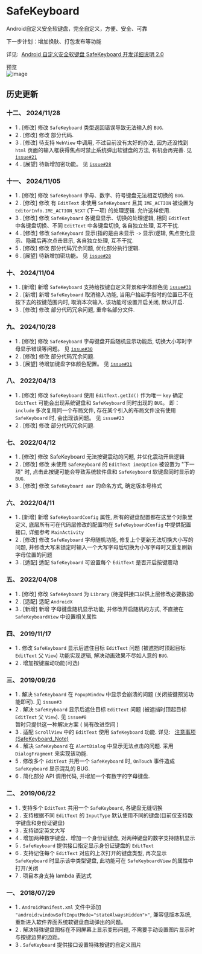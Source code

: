 # **SafeKeyboard**
Android自定义安全软键盘，完全自定义，方便、安全、可靠

下一步计划：增加换肤、打包发布等功能

详见:  [Android 自定义安全软键盘 SafeKeyboard 开发详细说明 2.0](https://github.com/SValence/SafeKeyboard/wiki/SafeKeyboard-2.0)

预览<br>
![image](explain_files/SafeKeyboard_preview_1.5x.gif)

## **历史更新**

### 十二、 2024/11/28
* 1 . [修改] 修改 `SafeKeyboard` 类型返回错误导致无法输入的 `BUG`.
* 2 . [修改] 修改 部分代码.
* 3 . [修改] 待支持 `WebView` 中调用, 不过目前没有太好的办法, 因为还没找到 `html` 页面的输入框获得焦点时禁止系统弹出软键盘的方法, 有机会再完善. 见 [`issue#21`](https://github.com/SValence/SafeKeyboard/issues/21)
* 4 . [展望] 待新增加密功能。 见 [`issue#28`](https://github.com/SValence/SafeKeyboard/issues/28)

### 十一、 2024/11/05
* 1 . [修改] 修改 `SafeKeyboard` 字母、数字、符号键盘无法相互切换的 `BUG`.
* 2 . [修改] 修改 有 `EditText` 未使用 `SafeKeyboard` 且其 `IME_ACTION` 被设置为 `EditorInfo.IME_ACTION_NEXT` (下一项) 的处理逻辑. 允许这样使用.
* 3 . [修改] 修改 `SafeKeyboard` 各键盘显示、切换的处理逻辑, 相同 `EditText` 中各键盘切换、不同 `EditText` 中各键盘切换, 各自独立处理, 互不干扰.
* 4 . [修改] 修改 `SafeKeyboard` 显示(指的是由未显示 `->` 显示)逻辑, 焦点变化显示、隐藏后再次点击显示, 各自独立处理, 互不干扰.
* 5 . [修改] 修改 部分代码冗余问题, 优化部分执行逻辑.
* 6 . [展望] 待新增加密功能。 见 [`issue#28`](https://github.com/SValence/SafeKeyboard/issues/28)

### 十、 2024/11/04
* 1 . [新增] 新增 `SafeKeyboard` 支持给按键自定义背景和字体颜色见 [`issue#31`](https://github.com/SValence/SafeKeyboard/issues/31)
* 2 . [新增] 新增 `SafeKeyboard` 取消输入功能, 当用户抬起手指时的位置已不在按下去的按键范围内时, 取消本次输入. 该功能可设置开启关闭, 默认开启.
* 3 . [修改] 修改 部分代码冗余问题, 重命名部分文件.

### 九、 2024/10/28
* 1 . [修改] 修改 `SafeKeyboard` 字母键盘开启随机显示功能后, 切换大小写时字母显示错误等问题。 见 [`issue#30`](https://github.com/SValence/SafeKeyboard/issues/30)
* 2 . [修改] 修改 部分代码冗余问题.
* 3 . [展望] 待增加键盘字体颜色配置。 见 [`issue#31`](https://github.com/SValence/SafeKeyboard/issues/31)

### 八、 2022/04/13
* 1 . [修改] 修改 `SafeKeyboard` 使用 `EditText.getId()` 作为唯一 `key` 确定 `EditText` 可能会出现系统键盘和 `SafeKeyboard` 同时出现的 `BUG`。
             即： `include` 多次复用同一个布局文件, 存在某个引入的布局文件没有使用 `SafeKeyboard` 时, 会出现该问题。 见 `issue#23`
* 2 . [修改] 修改 部分代码冗余问题.

### 七、 2022/04/12
* 1 . [修改] 修改 SafeKeyboard 无法按键震动的问题, 并优化震动开启逻辑
* 2 . [修改] 修改 未使用 `SafeKeyboard` 的 `EditText imeOption` 被设置为 "下一项" 时, 点击此按键可能会导致系统软件盘和 `SafeKeyboard` 软键盘同时显示的 `BUG`.
* 3 . [修改] 修改 `SafeKeyboard aar` 的命名方式, 确定版本号格式

### 六、 2022/04/11
* 1 . [新增] 新增 `SafeKeyboardConfig` 属性, 所有的键盘配置都在这里个对象里定义, 底层所有可在代码层修改的配置均在 `SafeKeyboardConfig` 中提供配置接口, 详细参考 `MainActivity`
* 2 . [修改] 修改 `SafeKeyboard` 字母随机功能, 修复上个更新无法切换大小写的问题, 并修改大写未锁定时输入一个大写字母后切换为小写字母时又重复刷新字母位置的问题
* 3 . [适配] 适配 `SafeKeyboard` 可设置每个 `EditText` 是否开启按键震动

### 五、 2022/04/08
* 1 . [修改] 修改 `SafeKeyboard` 为 `Library` (待提供接口以供上层修改必要数据)
* 2 . [适配] 适配 `AndroidX`
* 3 . [新增] 新增 字母键盘随机显示功能, 并修改开启随机的方式, 不直接在 `SafeKeyboardView` 中设置相关属性


### 四、 2019/11/17
* 1 . 修改 `SafeKeyboard` 显示后遮住目标 `EditText` 问题 (被遮挡时顶起目标 `EditText` 父 `View`) 功能实现逻辑, 解决动画效果不尽如人意的 `BUG`.
* 2 . 增加按键震动功能(可选)


### 三、 2019/09/26
* 1 . 解决 `SafeKeyboard` 在 `PopupWindow` 中显示会崩溃的问题 (关闭按键预览功能即可). 见 `issue#3`
* 2 . 解决 `SafeKeyboard` 显示后遮住目标 `EditText` 问题 (被遮挡时顶起目标 `EditText` 父 `View`). 见 `issue#8`
  <br>暂时只提供这一种解决方案 ( 尚有改进空间 )
* 3 . 适配 `ScrollView` 中的 `EditText` 使用 `SafeKeyboard` 功能. 详见: &nbsp;&nbsp;[注意事项 (SafeKeyboard_Note)](https://github.com/SValence/SafeKeyboard/wiki/Attention-Note)
* 4 . 解决 `SafeKeyboard` 在 `AlertDialog` 中显示无法点击的问题. 采用 `DialogFragment` 来实现该功能.
* 5 . 修改多个 `EditText` 共用一个 `SafeKeyboard` 时, `OnTouch` 事件造成 `SafeKeyboard` 显示混乱的 BUG.
* 6 . 简化部分 API 调用代码, 并增加一个有数字的字母键盘.


### 二、 2019/06/22
* 1 . 支持多个 `EditText` 共用一个 `SafeKeyboard`, 各键盘无缝切换
* 2 . 支持根据不同 `EditText` 的 `InputType` 默认使用不同的键盘(目前仅支持数字键盘和身份证键盘)
* 3 . 支持锁定英文大写
* 4 . 增加两种数字键盘、增加一个身份证键盘, 对两种键盘的数字支持随机显示
* 5 . `SafeKeyboard` 提供接口指定显示身份证键盘的 `EditText`
* 6 . 支持记住每个 `EditText` 对应的上次打开的键盘类型, 再次显示 `SafeKeyboard` 时显示该中类型键盘, 此功能可在 `SafeKeyboardView` 的属性中 打开/关闭
* 7 . 项目本身支持 lambda 表达式

### 一、 2018/07/29
* 1 . `AndroidManifest.xml` 文件中添加 `"android:windowSoftInputMode="stateAlwaysHidden">"`, 兼容低版本系统, 重新进入软件界面系统软键盘自动弹出的问题。
* 2 . 解决特殊键盘图标在不同屏幕上显示变形问题, 不需要手动设置图片显示时与按键边界的边距。
* 3 . `SafeKeyboard` 提供接口设置特殊按键的自定义图片
